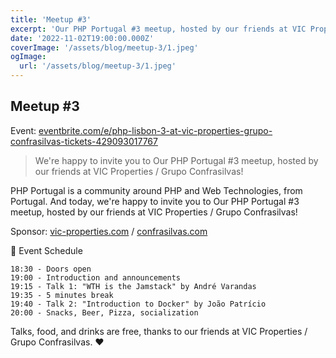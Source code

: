 ```yaml
---
title: 'Meetup #3'
excerpt: 'Our PHP Portugal #3 meetup, hosted by our friends at VIC Properties / Grupo Confrasilvas!'
date: '2022-11-02T19:00:00.000Z'
coverImage: '/assets/blog/meetup-3/1.jpeg'
ogImage:
  url: '/assets/blog/meetup-3/1.jpeg'
---
```


## Meetup #3

Event: [eventbrite.com/e/php-lisbon-3-at-vic-properties-grupo-confrasilvas-tickets-429093017767](https://www.eventbrite.com/e/php-lisbon-3-at-vic-properties-grupo-confrasilvas-tickets-429093017767)

> We're happy to invite you to Our PHP Portugal #3 meetup, hosted by our friends at VIC Properties / Grupo Confrasilvas!

PHP Portugal is a community around PHP and Web Technologies, from Portugal. And today, we're happy to invite you to Our PHP Portugal #3 meetup, hosted by our friends at VIC Properties / Grupo Confrasilvas!

Sponsor: [vic-properties.com](http://vic-properties.com) / [confrasilvas.com](http://confrasilvas.com)

📆 Event Schedule

    18:30 - Doors open
    19:00 - Introduction and announcements
    19:15 - Talk 1: "WTH is the Jamstack" by André Varandas
    19:35 - 5 minutes break
    19:40 - Talk 2: "Introduction to Docker" by João Patrício
    20:00 - Snacks, Beer, Pizza, socialization

Talks, food, and drinks are free, thanks to our friends at VIC Properties / Grupo Confrasilvas. ❤️
